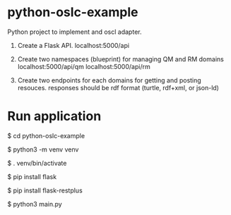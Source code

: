 # python-oslc-example
Python project to implement and oscl adapter.

1. Create a Flask API.
   localhost:5000/api

2. Create two namespaces (blueprint) for managing QM and RM domains
   localhost:5000/api/qm
   localhost:5000/api/rm

3. Create two endpoints for each domains for getting and posting resouces.
   responses should be rdf format (turtle, rdf+xml, or json-ld)



# Run application 
$ cd python-oslc-example

$ python3 -m venv venv

$ . venv/bin/activate

$ pip install flask

$ pip install flask-restplus

$ python3 main.py
